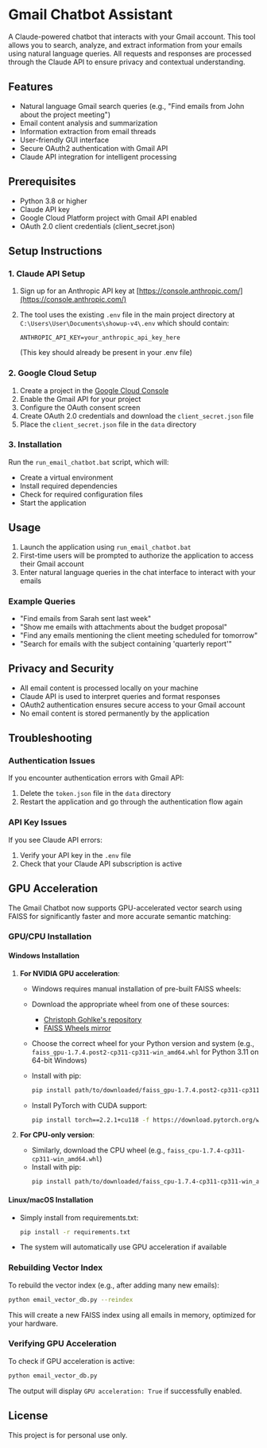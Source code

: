 # Gmail Chatbot Assistant

A Claude-powered chatbot that interacts with your Gmail account. This tool allows you to search, analyze, and extract information from your emails using natural language queries. All requests and responses are processed through the Claude API to ensure privacy and contextual understanding.

## Features

- Natural language Gmail search queries (e.g., "Find emails from John about the project meeting")
- Email content analysis and summarization
- Information extraction from email threads
- User-friendly GUI interface
- Secure OAuth2 authentication with Gmail API
- Claude API integration for intelligent processing

## Prerequisites

- Python 3.8 or higher
- Claude API key
- Google Cloud Platform project with Gmail API enabled
- OAuth 2.0 client credentials (client_secret.json)

## Setup Instructions

### 1. Claude API Setup

1. Sign up for an Anthropic API key at [https://console.anthropic.com/](https://console.anthropic.com/)
2. The tool uses the existing `.env` file in the main project directory at `C:\Users\User\Documents\showup-v4\.env` which should contain:

   ```env
   ANTHROPIC_API_KEY=your_anthropic_api_key_here
   ```

   (This key should already be present in your .env file)

### 2. Google Cloud Setup

1. Create a project in the [Google Cloud Console](https://console.cloud.google.com/)
2. Enable the Gmail API for your project
3. Configure the OAuth consent screen
4. Create OAuth 2.0 credentials and download the `client_secret.json` file
5. Place the `client_secret.json` file in the `data` directory

### 3. Installation

Run the `run_email_chatbot.bat` script, which will:

- Create a virtual environment
- Install required dependencies
- Check for required configuration files
- Start the application

## Usage

1. Launch the application using `run_email_chatbot.bat`
2. First-time users will be prompted to authorize the application to access their Gmail account
3. Enter natural language queries in the chat interface to interact with your emails

### Example Queries

- "Find emails from Sarah sent last week"
- "Show me emails with attachments about the budget proposal"
- "Find any emails mentioning the client meeting scheduled for tomorrow"
- "Search for emails with the subject containing 'quarterly report'"

## Privacy and Security

- All email content is processed locally on your machine
- Claude API is used to interpret queries and format responses
- OAuth2 authentication ensures secure access to your Gmail account
- No email content is stored permanently by the application

## Troubleshooting

### Authentication Issues

If you encounter authentication errors with Gmail API:

1. Delete the `token.json` file in the `data` directory
2. Restart the application and go through the authentication flow again

### API Key Issues

If you see Claude API errors:

1. Verify your API key in the `.env` file
2. Check that your Claude API subscription is active

## GPU Acceleration

The Gmail Chatbot now supports GPU-accelerated vector search using FAISS for significantly faster and more accurate semantic matching:

### GPU/CPU Installation

#### Windows Installation

1. **For NVIDIA GPU acceleration**:
   - Windows requires manual installation of pre-built FAISS wheels:
   - Download the appropriate wheel from one of these sources:
     - [Christoph Gohlke's repository](https://www.lfd.uci.edu/~gohlke/pythonlibs/#faiss)
     - [FAISS Wheels mirror](https://github.com/kyonifer/faiss-wheels/releases)
   - Choose the correct wheel for your Python version and system (e.g., `faiss_gpu-1.7.4.post2-cp311-cp311-win_amd64.whl` for Python 3.11 on 64-bit Windows)
   - Install with pip:

     ```bash
     pip install path/to/downloaded/faiss_gpu-1.7.4.post2-cp311-cp311-win_amd64.whl
     ```
   - Install PyTorch with CUDA support:
     ```bash
     pip install torch==2.2.1+cu118 -f https://download.pytorch.org/whl/torch_stable.html
     ```

2. **For CPU-only version**:
   - Similarly, download the CPU wheel (e.g., `faiss_cpu-1.7.4-cp311-cp311-win_amd64.whl`)
   - Install with pip:
     ```bash
     pip install path/to/downloaded/faiss_cpu-1.7.4-cp311-cp311-win_amd64.whl
     ```

#### Linux/macOS Installation

- Simply install from requirements.txt:
  ```bash
  pip install -r requirements.txt
  ```
- The system will automatically use GPU acceleration if available

### Rebuilding Vector Index

To rebuild the vector index (e.g., after adding many new emails):

```bash
python email_vector_db.py --reindex
```

This will create a new FAISS index using all emails in memory, optimized for your hardware.

### Verifying GPU Acceleration

To check if GPU acceleration is active:

```bash
python email_vector_db.py
```

The output will display `GPU acceleration: True` if successfully enabled.

## License

This project is for personal use only.
